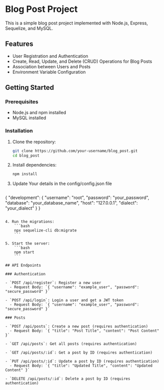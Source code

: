 # Blog Post Project

This is a simple blog post project implemented with Node.js, Express, Sequelize, and MySQL.

## Features

- User Registration and Authentication
- Create, Read, Update, and Delete (CRUD) Operations for Blog Posts
- Association between Users and Posts
- Environment Variable Configuration

## Getting Started

### Prerequisites

- Node.js and npm installed
- MySQL installed

### Installation

1. Clone the repository:
    ```bash
    git clone https://github.com/your-username/blog_post.git
    cd blog_post
    ```

2. Install dependencies:
    ```bash
    npm install
    ```

3. Update Your details in the config/config.json file
    ```
{
  "development": {
    "username": "root",
    "password": "your_password",
    "database": "your_database_name",
    "host": "127.0.0.1",
    "dialect": "your_dialect"
  }
}
```

4. Run the migrations:
    ```bash
    npx sequelize-cli db:migrate
    ```

5. Start the server:
    ```bash
    npm start
    ```

## API Endpoints

### Authentication

- `POST /api/register`: Register a new user
  - Request Body: `{ "username": "example_user", "password": "secure_password" }`

- `POST /api/login`: Login a user and get a JWT token
  - Request Body: `{ "username": "example_user", "password": "secure_password" }`

### Posts

- `POST /api/posts`: Create a new post (requires authentication)
  - Request Body: `{ "title": "Post Title", "content": "Post Content" }`

- `GET /api/posts`: Get all posts (requires authentication)

- `GET /api/posts/:id`: Get a post by ID (requires authentication)

- `PUT /api/posts/:id`: Update a post by ID (requires authentication)
  - Request Body: `{ "title": "Updated Title", "content": "Updated Content" }`

- `DELETE /api/posts/:id`: Delete a post by ID (requires authentication)
